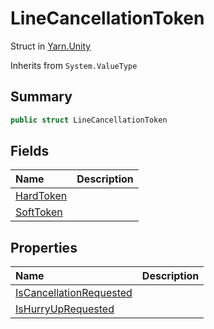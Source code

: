 # LineCancellationToken

Struct in [Yarn.Unity](/docs/api/csharp/yarn.unity.md)

Inherits from `System.ValueType`

## Summary



```csharp
public struct LineCancellationToken
```

## Fields

|Name|Description|
|:---|:---|
|[HardToken](/docs/api/csharp/yarn.unity.linecancellationtoken.hardtoken.md)||
|[SoftToken](/docs/api/csharp/yarn.unity.linecancellationtoken.softtoken.md)||

## Properties

|Name|Description|
|:---|:---|
|[IsCancellationRequested](/docs/api/csharp/yarn.unity.linecancellationtoken.iscancellationrequested.md)||
|[IsHurryUpRequested](/docs/api/csharp/yarn.unity.linecancellationtoken.ishurryuprequested.md)||

